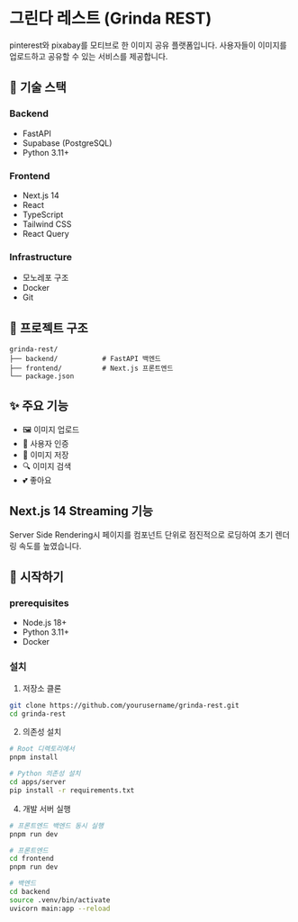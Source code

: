 # 그린다 레스트 (Grinda REST)

pinterest와 pixabay를 모티브로 한 이미지 공유 플랫폼입니다. 사용자들이 이미지를 업로드하고 공유할 수 있는 서비스를 제공합니다.

## 🚀 기술 스택

### Backend

- FastAPI
- Supabase (PostgreSQL)
- Python 3.11+

### Frontend

- Next.js 14
- React
- TypeScript
- Tailwind CSS
- React Query

### Infrastructure

- 모노레포 구조
- Docker
- Git

## 📁 프로젝트 구조

```
grinda-rest/
├── backend/           # FastAPI 백엔드
├── frontend/          # Next.js 프론트엔드
└── package.json
```

## ✨ 주요 기능

- 🖼️ 이미지 업로드
- 👤 사용자 인증
- 💾 이미지 저장
- 🔍 이미지 검색
- 💕 좋아요

## Next.js 14 Streaming 기능

Server Side Rendering시 페이지를 컴포넌트 단위로 점진적으로 로딩하여 초기 렌더링 속도를 높였습니다.

## 🚀 시작하기

### prerequisites

- Node.js 18+
- Python 3.11+
- Docker

### 설치

1. 저장소 클론

```bash
git clone https://github.com/yourusername/grinda-rest.git
cd grinda-rest
```

2. 의존성 설치

```bash
# Root 디렉토리에서
pnpm install

# Python 의존성 설치
cd apps/server
pip install -r requirements.txt
```

4. 개발 서버 실행

```bash
# 프론트엔드 백엔드 동시 실행
pnpm run dev

# 프론트엔드
cd frontend
pnpm run dev

# 백엔드
cd backend
source .venv/bin/activate
uvicorn main:app --reload
```
